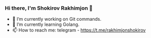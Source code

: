 ### Hi there, I'm Shokirov Rakhimjon 👋

- 🔭 I’m currently working on Git commands.
- 🌱 I’m currently learning Golang.
- 📫 How to reach me: telegram - https://t.me/rakhimjonshokirov
